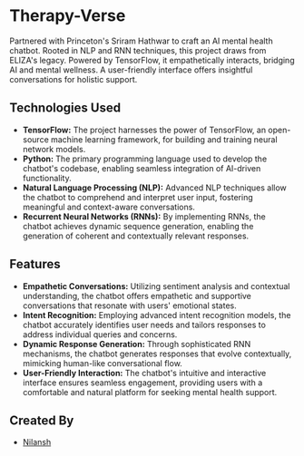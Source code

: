 # Therapy-Verse

Partnered with Princeton's Sriram Hathwar to craft an AI mental health chatbot. Rooted in NLP and RNN techniques, this project draws from ELIZA's legacy. Powered by TensorFlow, it empathetically interacts, bridging AI and mental wellness. A user-friendly interface offers insightful conversations for holistic support.

## Technologies Used

- **TensorFlow:** The project harnesses the power of TensorFlow, an open-source machine learning framework, for building and training neural network models.
- **Python:** The primary programming language used to develop the chatbot's codebase, enabling seamless integration of AI-driven functionality.
- **Natural Language Processing (NLP):** Advanced NLP techniques allow the chatbot to comprehend and interpret user input, fostering meaningful and context-aware conversations.
- **Recurrent Neural Networks (RNNs):** By implementing RNNs, the chatbot achieves dynamic sequence generation, enabling the generation of coherent and contextually relevant responses.

## Features

- **Empathetic Conversations:** Utilizing sentiment analysis and contextual understanding, the chatbot offers empathetic and supportive conversations that resonate with users' emotional states.
- **Intent Recognition:** Employing advanced intent recognition models, the chatbot accurately identifies user needs and tailors responses to address individual queries and concerns.
- **Dynamic Response Generation:** Through sophisticated RNN mechanisms, the chatbot generates responses that evolve contextually, mimicking human-like conversational flow.
- **User-Friendly Interaction:** The chatbot's intuitive and interactive interface ensures seamless engagement, providing users with a comfortable and natural platform for seeking mental health support.

## Created By

- [Nilansh](https://github.com/ndg24)
